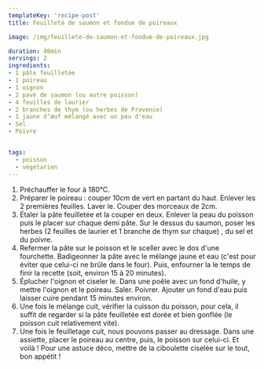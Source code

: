 ```yaml
---
templateKey: 'recipe-post'
title: Feuilleté de saumon et fondue de poireaux

image: /img/feuillete-de-saumon-et-fondue-de-poireaux.jpg

duration: 40min
servings: 2
ingredients:
- 1 pâte feuilletée
- 1 poireau
- 1 oignon
- 2 pavé de saumon (ou autre poisson)
- 4 feuilles de laurier
- 2 branches de thym (ou herbes de Provence)
- 1 jaune d’œuf mélangé avec un peu d'eau
- Sel
- Poivre


tags:
  - poisson
  - végétarien
---
```

1. Préchauffer le four à 180°C.
2. Préparer le poireau : couper 10cm de vert en partant du haut. Enlever les 2 premières feuilles. Laver le. Couper des morceaux de 2cm.
3. Étaler la pâte feuilletée et la couper en deux. Enlever la peau du poisson puis le placer sur chaque demi pâte. Sur le dessus du saumon, poser les herbes (2 feuilles de laurier et 1 branche de thym sur chaque) , du sel et du poivre.
4. Refermer la pâte sur le poisson et le sceller avec le dos d'une fourchette. Badigeonner la pâte avec le mélange jaune et eau (c'est pour éviter que celui-ci ne brûle dans le four). Puis, enfourner la le temps de finir la recette (soit, environ 15 à 20 minutes).
5. Éplucher l'oignon et ciseler le. Dans une poêle avec un fond d'huile, y mettre l'oignon et le poireau. Saler. Poivrer. Ajouter un fond d'eau puis laisser cuire pendant 15 minutes environ.
6. Une fois le mélange cuit, vérifier la cuisson du poisson, pour cela, il suffit de regarder si la pâte feuilletée est dorée et bien gonflée (le poisson cuit relativement vite). 
7. Une fois le feuilletage cuit, nous pouvons passer au dressage. Dans une assiette, placer le poireau au centre, puis, le poisson sur celui-ci. Et voilà ! Pour une astuce déco, mettre de la ciboulette ciselée sur le tout, bon appétit !

